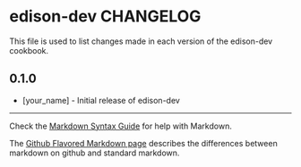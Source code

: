 edison-dev CHANGELOG
====================

This file is used to list changes made in each version of the edison-dev cookbook.

0.1.0
-----
- [your_name] - Initial release of edison-dev

- - -
Check the [Markdown Syntax Guide](http://daringfireball.net/projects/markdown/syntax) for help with Markdown.

The [Github Flavored Markdown page](http://github.github.com/github-flavored-markdown/) describes the differences between markdown on github and standard markdown.
